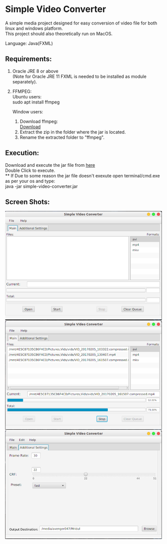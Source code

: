 
# Simple Video Converter  

A simple media project designed for easy conversion of video file for both linux and windows platform.  
This project should also theoretically run on MacOS.

Language: Java(FXML)  
  
## Requirements:
  
1) Oracle JRE 8 or above  
        (Note for Oracle JRE 11 FXML is needed to be installed as module separately).  
      
  
2) FFMPEG:  
   Ubuntu users:  
    sudo apt install ffmpeg  
      
   Window users:  
      1) Download ffmpeg:  
            [Download](https://ffmpeg.zeranoe.com/builds/)                        
      2) Extract the zip in the folder where the jar is located.  
      3) Rename the extracted folder to "ffmpeg".  
            
    
    
    
## Execution:  
   Download and execute the jar file from [here](out/artifacts/simple_video_converter_FXML_jar)   
   Double Click to execute.  
   ** If Due to some reason the jar file doesn't exexute open terminal/cmd.exe as per your os and type:  
   java -jar simple-video-converter.jar  
   
## Screen Shots:  
![Alt text](screen/3.png?raw=true "Main Window")  
![Alt text](screen/1.png?raw=true "Main")  
![Alt text](screen/2.png?raw=true "Additional settings")    
    
      


